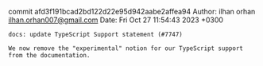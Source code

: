commit afd3f191bcad2bd122d22e95d942aabe2affea94
Author: ilhan orhan <ilhan.orhan007@gmail.com>
Date:   Fri Oct 27 11:54:43 2023 +0300

    docs: update TypeScript Support statement (#7747)
    
    We now remove the "experimental" notion for our TypeScript support from the documentation.
